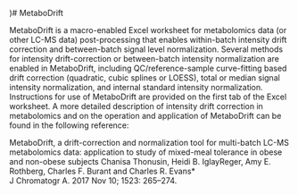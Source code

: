 )# MetaboDrift

MetaboDrift is a macro-enabled Excel worksheet for metabolomics data (or other LC-MS data) post-processing that enables within-batch intensity drift correction and between-batch signal level normalization.  Several methods for intensity drift-correction or between-batch intensity normalization are enabled in MetaboDrift, including QC/reference-sample curve-fitting based drift correction (quadratic, cubic splines or LOESS), total or median signal intensity normalization, and internal standard intensity normalization.  Instructions for use of MetaboDrift are provided on the first tab of the Excel worksheet.  A more detailed description of intensity drift correction in metabolomics and on the operation and application of MetaboDrift can be found in the following reference: 

MetaboDrift, a drift-correction and normalization tool for multi-batch LC-MS metabolomics data: application to study of mixed-meal tolerance in obese and non-obese subjects
Chanisa Thonusin, Heidi B. IglayReger, Amy E. Rothberg, Charles F. Burant and Charles R. Evans*				
J Chromatogr A. 2017 Nov 10; 1523: 265–274. 
